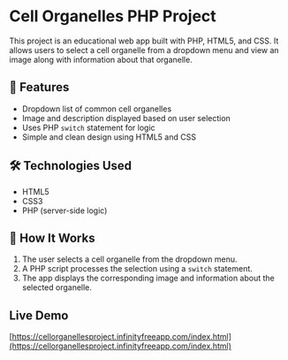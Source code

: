 # Cell Organelles PHP Project

This project is an educational web app built with PHP, HTML5, and CSS. It allows users to select a cell organelle from a dropdown menu and view an image along with information about that organelle.

## 🔬 Features

- Dropdown list of common cell organelles
- Image and description displayed based on user selection
- Uses PHP `switch` statement for logic
- Simple and clean design using HTML5 and CSS

## 🛠 Technologies Used

- HTML5
- CSS3
- PHP (server-side logic)

## 🚀 How It Works

1. The user selects a cell organelle from the dropdown menu.
2. A PHP script processes the selection using a `switch` statement.
3. The app displays the corresponding image and information about the selected organelle.


 ## Live Demo

[https://cellorganellesproject.infinityfreeapp.com/index.html](https://cellorganellesproject.infinityfreeapp.com/index.html)



